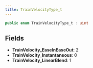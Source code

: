 ```yaml
---
title: TrainVelocityType_t
---
```


```csharp
public enum TrainVelocityType_t : uint
```

## Fields

- **TrainVelocity_EaseInEaseOut**: 2
- **TrainVelocity_Instantaneous**: 0
- **TrainVelocity_LinearBlend**: 1

